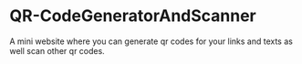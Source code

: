 # QR-CodeGeneratorAndScanner
A mini website where you can generate qr codes for your links and texts as well scan other qr codes.
